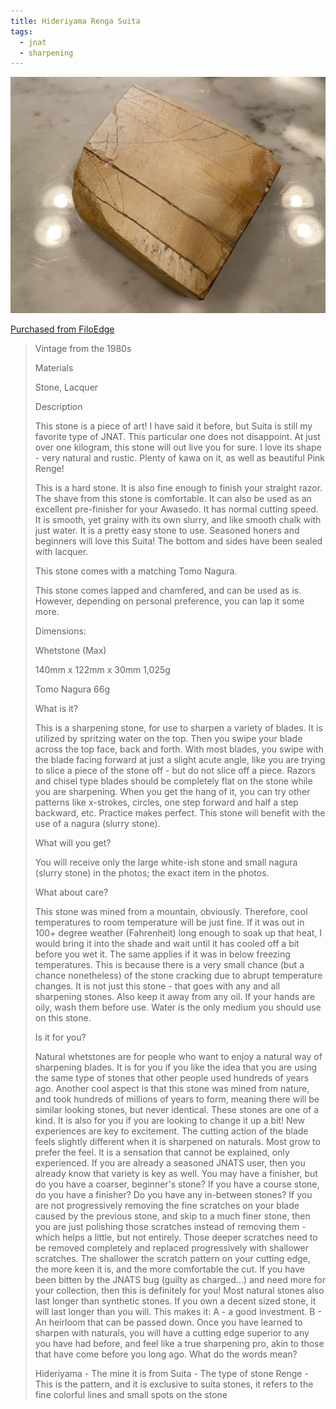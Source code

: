 ```yaml
---
title: Hideriyama Renga Suita
tags:
  - jnat
  - sharpening
---
```

![Hideriyama Renga Suita](/images/hideriyama-001.jpeg)

[Purchased from FiloEdge](https://www.etsy.com/shop/FiloEdge)

> Vintage from the 1980s
> 
> Materials
> 
> Stone, Lacquer
> 
> Description
> 
> This stone is a piece of art! I have said it before, but Suita is still my favorite type of JNAT. This particular one does not disappoint. At just over one kilogram, this stone will out live you for sure. I love its shape - very natural and rustic. Plenty of kawa on it, as well as beautiful Pink Renge!
> 
> This is a hard stone. It is also fine enough to finish your straight razor. The shave from this stone is comfortable. It can also be used as an excellent pre-finisher for your Awasedo. It has normal cutting speed. It is smooth, yet grainy with its own slurry, and like smooth chalk with just water. It is a pretty easy stone to use. Seasoned honers and beginners will love this Suita! The bottom and sides have been sealed with lacquer.
> 
> This stone comes with a matching Tomo Nagura.
> 
> This stone comes lapped and chamfered, and can be used as is. However, depending on personal preference, you can lap it some more.
> 
> Dimensions:
> 
> Whetstone (Max)
> 
> 140mm x 122mm x 30mm
> 1,025g
> 
> Tomo Nagura
> 66g
> 
> 
> What is it?
> 
> This is a sharpening stone, for use to sharpen a variety of blades. It is utilized by spritzing water on the top. Then you swipe your blade across the top face, back and forth. With most blades, you swipe with the blade facing forward at just a slight acute angle, like you are trying to slice a piece of the stone off - but do not slice off a piece. Razors and chisel type blades should be completely flat on the stone while you are sharpening. When you get the hang of it, you can try other patterns like x-strokes, circles, one step forward and half a step backward, etc. Practice makes perfect. This stone will benefit with the use of a nagura (slurry stone).
> 
> 
> What will you get?
> 
> You will receive only the large white-ish stone and small nagura (slurry stone) in the photos; the exact item in the photos.
> 
> 
> What about care?
> 
> This stone was mined from a mountain, obviously. Therefore, cool temperatures to room temperature will be just fine. If it was out in 100+ degree weather (Fahrenheit) long enough to soak up that heat, I would bring it into the shade and wait until it has cooled off a bit before you wet it. The same applies if it was in below freezing temperatures. This is because there is a very small chance (but a chance nonetheless) of the stone cracking due to abrupt temperature changes. It is not just this stone - that goes with any and all sharpening stones. Also keep it away from any oil. If your hands are oily, wash them before use. Water is the only medium you should use on this stone.
> 
> 
> Is it for you?
> 
> Natural whetstones are for people who want to enjoy a natural way of sharpening blades. It is for you if you like the idea that you are using the same type of stones that other people used hundreds of years ago. Another cool aspect is that this stone was mined from nature, and took hundreds of millions of years to form, meaning there will be similar looking stones, but never identical. These stones are one of a kind. It is also for you if you are looking to change it up a bit! New experiences are key to excitement. The cutting action of the blade feels slightly different when it is sharpened on naturals. Most grow to prefer the feel. It is a sensation that cannot be explained, only experienced. If you are already a seasoned JNATS user, then you already know that variety is key as well. You may have a finisher, but do you have a coarser, beginner's stone? If you have a course stone, do you have a finisher? Do you have any in-between stones? If you are not progressively removing the fine scratches on your blade caused by the previous stone, and skip to a much finer stone, then you are just polishing those scratches instead of removing them - which helps a little, but not entirely. Those deeper scratches need to be removed completely and replaced progressively with shallower scratches. The shallower the scratch pattern on your cutting edge, the more keen it is, and the more comfortable the cut. If you have been bitten by the JNATS bug (guilty as charged...) and need more for your collection, then this is definitely for you! Most natural stones also last longer than synthetic stones. If you own a decent sized stone, it will last longer than you will. This makes it: A - a good investment. B - An heirloom that can be passed down. Once you have learned to sharpen with naturals, you will have a cutting edge superior to any you have had before, and feel like a true sharpening pro, akin to those that have come before you long ago.
> What do the words mean?
> 
> Hideriyama - The mine it is from
> Suita - The type of stone
> Renge - This is the pattern, and it is exclusive to suita stones, it refers to the fine colorful lines and small spots on the stone
